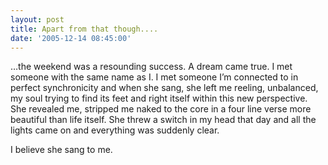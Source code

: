 ```yaml
---
layout: post
title: Apart from that though....
date: '2005-12-14 08:45:00'
---
```


&hellip;the weekend was a resounding success. A dream came true. I met someone with the same name as I. I met someone I&rsquo;m connected to in perfect synchronicity and when she sang, she left me reeling, unbalanced, my soul trying to find its feet and right itself within this new perspective. She revealed me, stripped me naked to the core in a four line verse more beautiful than life itself. She threw a switch in my head that day and all the lights came on and everything was suddenly clear. 

I believe she sang to me.